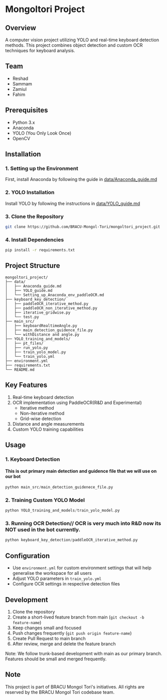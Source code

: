 # Mongoltori Project

## Overview
A computer vision project utilizing YOLO and real-time keyboard detection methods. This project combines object detection and custom OCR techniques for keyboard analysis.

## Team
- Reshad
- Sammam
- Zamiul
- Fahim

## Prerequisites
- Python 3.x
- Anaconda
- YOLO (You Only Look Once)
- OpenCV

## Installation

### 1. Setting up the Environment
First, install Anaconda by following the guide in [data/Anaconda_guide.md](data/Anaconda_guide.md)

### 2. YOLO Installation
Install YOLO by following the instructions in [data/YOLO_guide.md](data/YOLO_guide.md)

### 3. Clone the Repository
```bash
git clone https://github.com/BRACU-Mongol-Tori/mongoltori_project.git
```

### 4. Install Dependencies
```bash
pip install -r requirements.txt
```

## Project Structure
```
mongoltori_project/
├── data/
│   ├── Anaconda_guide.md
│   ├── YOLO_guide.md
│   └── Setting_up_Anaconda_env_paddleOCR.md
├── keyboard_key_detection/
│   ├── paddleOCR_iterative_method.py
│   ├── paddleOCR_non_iterative_method.py
│   ├── iterative_gridwise.py
│   └── test.py
├── main_src/
│   ├── keyboardRealtimeAngle.py
│   ├── main_detection_guidence_file.py
│   └── withDistance and angle.py
├── YOLO_training_and_models/
│   ├── pt_files/
│   ├── run_yolo.py
│   ├── train_yolo_model.py
│   └── train_yolo.yml
├── environment.yml
├── requirements.txt
└── README.md
```

## Key Features
1. Real-time keyboard detection
2. OCR implementation using PaddleOCR(R&D and Experimental)
   - Iterative method
   - Non-iterative method
   - Grid-wise detection
3. Distance and angle measurements
4. Custom YOLO training capabilities

## Usage

### 1. Keyboard Detection
#### This is out primary main detection and guidence file that we will use on our bot
```python
python main_src/main_detection_guidenece_file.py
```

### 2. Training Custom YOLO Model
```python
python YOLO_training_and_models/train_yolo_model.py
```

### 3. Running OCR Detection// OCR is very much into R&D now its NOT used in the bot currently.

```python
python keyboard_key_detection/paddleOCR_iterative_method.py
```

## Configuration
- Use `environment.yml` for custom environment settings that will help generalise the workspace for all users
- Adjust YOLO parameters in `train_yolo.yml`
- Configure OCR settings in respective detection files

## Development
1. Clone the repository
2. Create a short-lived feature branch from main (`git checkout -b feature-name`)
3. Keep changes small and focused
4. Push changes frequently (`git push origin feature-name`)
5. Create Pull Request to main branch
6. After review, merge and delete the feature branch

Note: We follow trunk-based development with main as our primary branch. Features should be small and merged frequently.




## Note
This project is part of BRACU Mongol Tori's initiatives. All rights are reserved by the BRACU Mongol Tori codebase team.